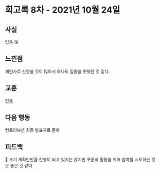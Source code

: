 # 회고록 8차 - 2021년 10월 24일

## 사실

없음 😲

## 느낀점

개인사로 신경쓸 것이 많아서 하나도 집중을 못했던 것 같다.

## 교훈

없음

## 다음 행동

컨트리뷰션 최종 발표자료 준비

## 피드백

🤔 초기 계획한만큼 진행이 되고 있지는 않지만 꾸준히 활동을 위해 참여를 시도하는 것은 좋은 것 같다.
